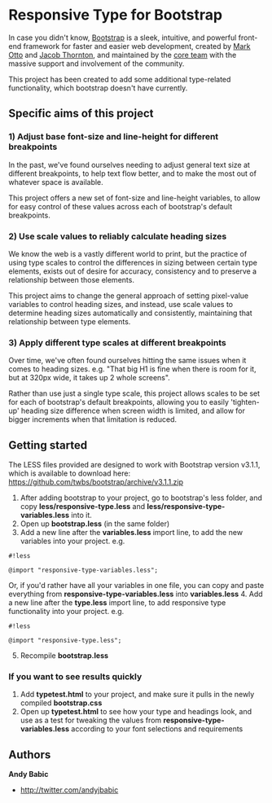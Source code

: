 # Responsive Type for Bootstrap

In case you didn't know, [Bootstrap](http://getbootstrap.com) is a sleek, intuitive, and powerful front-end framework for faster and easier web development, created by [Mark Otto](http://twitter.com/mdo) and [Jacob Thornton](http://twitter.com/fat), and maintained by the [core team](https://github.com/twbs?tab=members) with the massive support and involvement of the community.

This project has been created to add some additional type-related functionality, which bootstrap doesn't have currently.

## Specific aims of this project

### 1) Adjust base font-size and line-height for different breakpoints

In the past, we've found ourselves needing to adjust general text size at different breakpoints, to help text flow better, and to make the most out of whatever space is available. 

This project offers a new set of font-size and line-height variables, to allow for easy control of these values across each of bootstrap's default breakpoints.

### 2) Use scale values to reliably calculate heading sizes

We know the web is a vastly different world to print, but the practice of using type scales to control the differences in sizing between certain type elements, exists out of desire for accuracy, consistency and to preserve a relationship between those elements. 

This project aims to change the general approach of setting pixel-value variables to control heading sizes, and instead, use scale values to determine heading sizes automatically and consistently, maintaining that relationship between type elements.

### 3) Apply different type scales at different breakpoints

Over time, we've often found ourselves hitting the same issues when it comes to heading sizes. e.g. "That big H1 is fine when there is room for it, but at 320px wide, it takes up 2 whole screens". 

Rather than use just a single type scale, this project allows scales to be set for each of bootstrap's default breakpoints, allowing you to easily 'tighten-up' heading size difference when screen width is limited, and allow for bigger increments when that limitation is reduced.

## Getting started

The LESS files provided are designed to work with Bootstrap version v3.1.1, which is available to download here:
<https://github.com/twbs/bootstrap/archive/v3.1.1.zip>

1. After adding bootstrap to your project, go to bootstrap's less folder, and copy **less/responsive-type.less** and **less/responsive-type-variables.less** into it.
2. Open up **bootstrap.less** (in the same folder)
3. Add a new line after the **variables.less** import line, to add the new variables into your project. e.g. 
```
#!less

@import "responsive-type-variables.less";
```

Or, if you'd rather have all your variables in one file, you can copy and paste everything from **responsive-type-variables.less** into **variables.less** 
4. Add a new line after the **type.less** import line, to add responsive type functionality into your project. e.g. 
```
#!less

@import "responsive-type.less";
```

5. Recompile **bootstrap.less**

### If you want to see results quickly

1. Add **typetest.html** to your project, and make sure it pulls in the newly compiled **bootstrap.css**
2. Open up **typetest.html** to see how your type and headings look, and use as a test for tweaking the values from **responsive-type-variables.less** according to your font selections and requirements


## Authors

**Andy Babic**

- <http://twitter.com/andyjbabic>